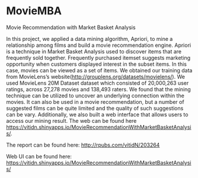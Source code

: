 # MovieMBA
Movie Recommendation with Market Basket Analysis

In this project, we applied a data mining algorithm, Apriori, to mine a relationship among films and build a movie recommendation engine. Apriori is a technique in Market Basket Analysis used to discover items that are frequently sold together. Frequently purchased itemset suggests marketing opportunity when customers displayed interest in the subset items. In this case, movies can be viewed as a set of items. We obtained our training data from MovieLens’s website(http://grouplens.org/datasets/movielens/). We used MovieLens 20M Dataset dataset which consisted of 20,000,263 user ratings, across 27,278 movies and 138,493 raters. We found that the mining technique can be utilized to uncover an underlying connection within the movies. It can also be used in a movie recommendation, but a number of suggested films can be quite limited and the quality of such suggestions can be vary. Additionally, we also built a web interface that allows users to access our mining result. The web can be found here https://vitidn.shinyapps.io/MovieRecommendationWithMarketBasketAnalysis/.

The report can be found here: http://rpubs.com/vitidN/203264

Web UI can be found here: https://vitidn.shinyapps.io/MovieRecommendationWithMarketBasketAnalysis/
